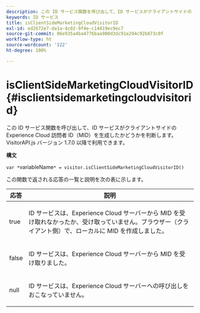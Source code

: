 ```yaml
---
description: この ID サービス関数を呼び出して、ID サービスがクライアントサイドの Experience Cloud 訪問者 ID（MID）を生成したかどうかを判断します。 VisitorAPI.js バージョン 1.7.0 以降で利用できます。
keywords: ID サービス
title: isClientSideMarketingCloudVisitorID
exl-id: ed2672e7-da1a-4c02-9f4e-c14419ec9ec7
source-git-commit: 06e935a4ba4776baa900d3dc91e294c92b873c0f
workflow-type: ht
source-wordcount: '122'
ht-degree: 100%

---
```


# isClientSideMarketingCloudVisitorID{#isclientsidemarketingcloudvisitorid}

この ID サービス関数を呼び出して、ID サービスがクライアントサイドの Experience Cloud 訪問者 ID（MID）を生成したかどうかを判断します。 VisitorAPI.js バージョン 1.7.0 以降で利用できます。

**構文**

`var *`variableName`* = visitor.isClientSideMarketingCloudVisitorID()`

この関数で返される応答の一覧と説明を次の表に示します。

<table id="table_5D08A5DD6FD04F94818B0E8B790D3136"> 
 <thead> 
  <tr> 
   <th colname="col1" class="entry"> 応答 </th> 
   <th colname="col2" class="entry"> 説明 </th> 
  </tr> 
 </thead>
 <tbody> 
  <tr> 
   <td colname="col1"> <p> <span class="codeph"> true</span> </p> </td> 
   <td colname="col2"> <p>ID サービスは、<span class="keyword">Experience Cloud</span> サーバーから MID を受け取れなかったか、受け取っていません。ブラウザー（クライアント側）で、ローカルに MID を作成しました。 </p> </td> 
  </tr> 
  <tr> 
   <td colname="col1"> <p> <span class="codeph"> false</span> </p> </td> 
   <td colname="col2"> <p>ID サービスは、<span class="keyword">Experience Cloud</span> サーバーから MID を受け取りました。 </p> </td> 
  </tr> 
  <tr> 
   <td colname="col1"> <p> <span class="codeph"> null</span> </p> </td> 
   <td colname="col2"> <p>ID サービスは、<span class="keyword">Experience Cloud</span> サーバーへの呼び出しをおこなっていません。 </p> </td> 
  </tr> 
 </tbody> 
</table>

